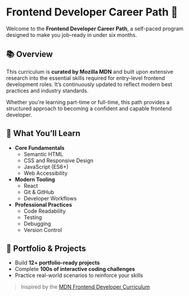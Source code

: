 # Frontend Developer Career Path 🚀

Welcome to the **Frontend Developer Career Path**, a self-paced program designed to make you job-ready in under six months.

## 📚 Overview

This curriculum is **curated by Mozilla MDN** and built upon extensive research into the essential skills required for entry-level frontend development roles. It’s continuously updated to reflect modern best practices and industry standards.

Whether you're learning part-time or full-time, this path provides a structured approach to becoming a confident and capable frontend developer.

## 🧠 What You’ll Learn

- **Core Fundamentals**
  - Semantic HTML
  - CSS and Responsive Design
  - JavaScript (ES6+)
  - Web Accessibility
- **Modern Tooling**
  - React
  - Git & GitHub
  - Developer Workflows
- **Professional Practices**
  - Code Readability
  - Testing
  - Debugging
  - Version Control

## 💼 Portfolio & Projects

- Build **12+ portfolio-ready projects**
- Complete **100s of interactive coding challenges**
- Practice real-world scenarios to reinforce your skills

> Inspired by the [MDN Frontend Developer Curriculum](https://developer.mozilla.org/en-US/docs/Learn/Front-end_web_developer)
